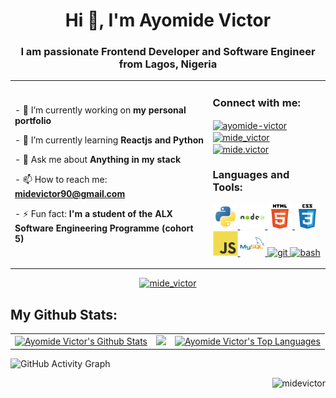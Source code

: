 <h1 align="center">Hi 👋, I'm Ayomide Victor</h1>
<h3 align="center">I am passionate Frontend Developer and Software Engineer from Lagos, Nigeria</h3>

<table>
  <tr>
    <td>
      <p>- 🔭 I’m currently working on <b>my personal portfolio</b></p>
      <p>- 🌱 I’m currently learning <b>Reactjs and Python</b></p>
      <p>- 💬 Ask me about <b>Anything in my stack</b></p>
      <p>- 📫 How to reach me: <b><a href=mailto:midevictor90@gmail.com alt=email>midevictor90@gmail.com</a></b></p>
      <p>- ⚡ Fun fact: <b>I'm a student of the ALX Software Engineering Programme (cohort 5)</b></p>
    </td>
    <td>
      <h3 align="left">Connect with me:</h3>
      <p align="left">
      <a href="https://linkedin.com/in/ayomide-victor" target="blank"><img align="center" src="https://raw.githubusercontent.com/rahuldkjain/github-profile-readme-generator/master/src/images/icons/Social/linked-in-alt.svg" alt="ayomide-victor" height="30" width="40" /></a>
      <a href="https://twitter.com/mide_victor" target="blank"><img align="center" src="https://raw.githubusercontent.com/rahuldkjain/github-profile-readme-generator/master/src/images/icons/Social/twitter.svg" alt="mide_victor" height="30" width="40" /></a>
      <a href="https://instagram.com/mide.victor" target="blank"><img align="center" src="https://raw.githubusercontent.com/rahuldkjain/github-profile-readme-generator/master/src/images/icons/Social/instagram.svg" alt="mide.victor" height="30" width="40" /></a>
      </p>
      <h3 align="left">Languages and Tools:</h3>
      <p align="left"> 
      <a href="https://www.python.org" target="_blank" rel="noreferrer"> <img src="https://raw.githubusercontent.com/devicons/devicon/master/icons/python/python-original.svg" alt="python" width="40" height="40"/> </a> 
      <a href="https://nodejs.org" target="_blank" rel="noreferrer"> <img src="https://raw.githubusercontent.com/devicons/devicon/master/icons/nodejs/nodejs-original-wordmark.svg" alt="nodejs" width="40" height="40"/> </a> 
      <a href="https://www.w3.org/html/" target="_blank" rel="noreferrer"> <img src="https://raw.githubusercontent.com/devicons/devicon/master/icons/html5/html5-original-wordmark.svg" alt="html5" width="40" height="40"/> </a> 
      <a href="https://www.w3schools.com/css/" target="_blank" rel="noreferrer"> <img src="https://raw.githubusercontent.com/devicons/devicon/master/icons/css3/css3-original-wordmark.svg" alt="css3" width="40" height="40"/> </a> 
      <a href="https://developer.mozilla.org/en-US/docs/Web/JavaScript" target="_blank" rel="noreferrer"> <img src="https://raw.githubusercontent.com/devicons/devicon/master/icons/javascript/javascript-original.svg" alt="javascript" width="40" height="40"/> </a> 
      <a href="https://www.mysql.com/" target="_blank" rel="noreferrer"> <img src="https://raw.githubusercontent.com/devicons/devicon/master/icons/mysql/mysql-original-wordmark.svg" alt="mysql" width="40" height="40"/> </a> 
      <a href="https://git-scm.com/" target="_blank" rel="noreferrer"> <img src="https://www.vectorlogo.zone/logos/git-scm/git-scm-icon.svg" alt="git" width="40" height="40"/> </a>
      <a href="https://www.gnu.org/software/bash/" target="_blank" rel="noreferrer"> <img src="https://www.vectorlogo.zone/logos/gnu_bash/gnu_bash-icon.svg" alt="bash" width="40" height="40"/> </a>  
      </p>    
    </td>
  </tr>
</table>

<p align="center"> <a href="https://twitter.com/mide_victor" target="blank"><img src="https://img.shields.io/twitter/follow/aysuarex?logo=twitter&style=for-the-badge" alt="mide_victor" /></a> </p>

## My Github Stats:

<table>
  <tr>
    <td>
       <a href="https://github.com/midevictor"><img alt="Ayomide Victor's Github Stats" src="https://github-readme-stats.vercel.app/api?username=midevictor&show_icons=true&count_private=true&theme=react&hide_border=true&bg_color=1d2a3a" /></a>
    </td>
    <td>
       <a href="http://www.github.com/midevictor"><img src="https://github-readme-streak-stats.herokuapp.com/?user=midevictor&stroke=ffffff&background=1d2a3a&ring=5BCDEC&fire=5BCDEC&currStreakNum=ffffff&currStreakLabel=5BCDEC&sideNums=ffffff&sideLabels=ffffff&dates=ffffff&hide_border=true" /></a>
    </td>
    <td>
      <a href="https://github.com/midevictor"><img alt="Ayomide Victor's Top Languages" src="https://github-readme-stats.vercel.app/api/top-langs/?username=midevictor&langs_count=6&count_private=true&layout=compact&theme=react&hide_border=true&bg_color=1d2a3a"/></a>
    </td>
  </tr>
</table>

![GitHub Activity Graph](https://activity-graph.herokuapp.com/graph?username=midevictor&bg_color=1d2a3a&color=5BCDEC&line=5BCDEC&point=FFFFFF&hide_border=true)

<p align="right"> <img src="https://komarev.com/ghpvc/?username=midevictor&label=Profile%20views&color=0e75b6&style=flat" alt="midevictor" /> </p>


<!--
<p><img align="left" src="https://github-readme-stats.vercel.app/api/top-langs?username=midevictor&show_icons=true&locale=en&layout=compact" alt="midevictor" /></p>
<p>&nbsp;<img align="center" src="https://github-readme-stats.vercel.app/api?username=midevictor&show_icons=true&locale=en" alt="midevictor" /></p>
<p><img align="center" src="https://github-readme-streak-stats.herokuapp.com/?user=midevictor&" alt="midevictor" /></p>
-->

<!--<p align="left"> <a href="https://github.com/ryo-ma/github-profile-trophy"><img src="https://github-profile-trophy.vercel.app/?username=midevictor" alt="midevictor" /></a> </p>-->
